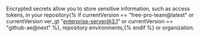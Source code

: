 Encrypted secrets allow you to store sensitive information, such as access tokens, in your repository{% if currentVersion == "free-pro-team@latest" or currentVersion ver_gt "enterprise-server@3.1" or currentVersion == "github-ae@next" %}, repository environments,{% endif %} or organization.
